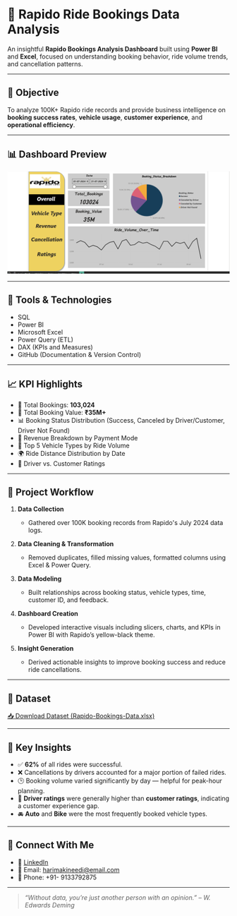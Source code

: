 # 🛵 Rapido Ride Bookings Data Analysis

An insightful **Rapido Bookings Analysis Dashboard** built using **Power BI** and **Excel**, focused on understanding booking behavior, ride volume trends, and cancellation patterns.

---

## 🎯 Objective

To analyze 100K+ Rapido ride records and provide business intelligence on **booking success rates**, **vehicle usage**, **customer experience**, and **operational efficiency**.

---

## 📊 Dashboard Preview

![Rapido Dashboard](https://github.com/HariMakineedi/Rapido-Bookings-Data-Analysis/blob/main/Rapido-Dashboard.png)

---

## 🔧 Tools & Technologies

- SQL
- Power BI
- Microsoft Excel
- Power Query (ETL)
- DAX (KPIs and Measures)
- GitHub (Documentation & Version Control)

---

## 📈 KPI Highlights

- 📆 Total Bookings: **103,024**
- 💸 Total Booking Value: **₹35M+**
- 📊 Booking Status Distribution (Success, Canceled by Driver/Customer, Driver Not Found)
- 🧾 Revenue Breakdown by Payment Mode
- 🚗 Top 5 Vehicle Types by Ride Volume
- 🌍 Ride Distance Distribution by Date
- 🌟 Driver vs. Customer Ratings

---

## 🔄 Project Workflow

1. **Data Collection**  
   - Gathered over 100K booking records from Rapido's July 2024 data logs.

2. **Data Cleaning & Transformation**  
   - Removed duplicates, filled missing values, formatted columns using Excel & Power Query.

3. **Data Modeling**  
   - Built relationships across booking status, vehicle types, time, customer ID, and feedback.

4. **Dashboard Creation**  
   - Developed interactive visuals including slicers, charts, and KPIs in Power BI with Rapido’s yellow-black theme.

5. **Insight Generation**  
   - Derived actionable insights to improve booking success and reduce ride cancellations.

---

## 📁 Dataset

[📥 Download Dataset (Rapido-Bookings-Data.xlsx)](https://github.com/HariMakineedi/Rapido_Rides_Data_Analysis/blob/main/Bookings%20.csv.xlsx)

---

## 📌 Key Insights

- ✅ **62%** of all rides were successful.
- ❌ Cancellations by drivers accounted for a major portion of failed rides.
- 🕒 Booking volume varied significantly by day — helpful for peak-hour planning.
- 💬 **Driver ratings** were generally higher than **customer ratings**, indicating a customer experience gap.
- 🚘 **Auto** and **Bike** were the most frequently booked vehicle types.

---

## 🤝 Connect With Me

- 💼 [LinkedIn](https://www.linkedin.com/in/hari-makineedi/)
- 📧 Email: harimakineedi@email.com
- 📱 Phone: +91- 9133792875

---

> _“Without data, you’re just another person with an opinion.” – W. Edwards Deming_
